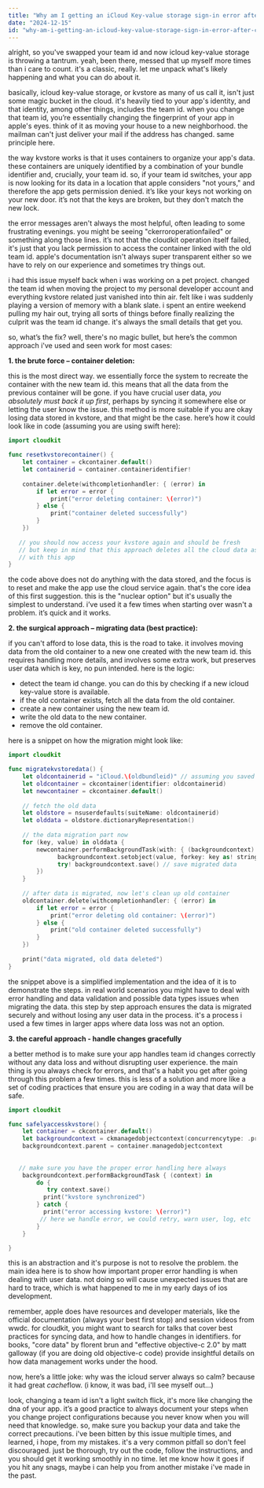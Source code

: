 ```yaml
---
title: "Why am I getting an iCloud Key-value storage sign-in error after changing the team ID?"
date: "2024-12-15"
id: "why-am-i-getting-an-icloud-key-value-storage-sign-in-error-after-changing-the-team-id"
---
```


alright, so you've swapped your team id and now icloud key-value storage is throwing a tantrum. yeah, been there, messed that up myself more times than i care to count. it's a classic, really. let me unpack what's likely happening and what you can do about it.

basically, icloud key-value storage, or kvstore as many of us call it, isn't just some magic bucket in the cloud. it's heavily tied to your app's identity, and that identity, among other things, includes the team id. when you change that team id, you’re essentially changing the fingerprint of your app in apple's eyes. think of it as moving your house to a new neighborhood. the mailman can't just deliver your mail if the address has changed. same principle here.

the way kvstore works is that it uses containers to organize your app's data. these containers are uniquely identified by a combination of your bundle identifier and, crucially, your team id. so, if your team id switches, your app is now looking for its data in a location that apple considers "not yours," and therefore the app gets permission denied. it’s like your keys not working on your new door. it’s not that the keys are broken, but they don't match the new lock.

the error messages aren't always the most helpful, often leading to some frustrating evenings. you might be seeing "ckerroroperationfailed" or something along those lines. it’s not that the cloudkit operation itself failed, it's just that you lack permission to access the container linked with the old team id. apple's documentation isn't always super transparent either so we have to rely on our experience and sometimes try things out.

i had this issue myself back when i was working on a pet project. changed the team id when moving the project to my personal developer account and everything kvstore related just vanished into thin air. felt like i was suddenly playing a version of memory with a blank slate. i spent an entire weekend pulling my hair out, trying all sorts of things before finally realizing the culprit was the team id change. it's always the small details that get you.

so, what’s the fix? well, there's no magic bullet, but here’s the common approach i've used and seen work for most cases:

**1. the brute force – container deletion:**

this is the most direct way. we essentially force the system to recreate the container with the new team id. this means that all the data from the previous container will be gone. if you have crucial user data, *you absolutely must back it up first*, perhaps by syncing it somewhere else or letting the user know the issue. this method is more suitable if you are okay losing data stored in kvstore, and that might be the case. here’s how it could look like in code (assuming you are using swift here):

```swift
import cloudkit

func resetkvstorecontainer() {
    let container = ckcontainer.default()
    let containerid = container.containeridentifier!
    
    container.delete(withcompletionhandler: { (error) in
        if let error = error {
            print("error deleting container: \(error)")
        } else {
            print("container deleted successfully")
        }
    })
   
   // you should now access your kvstore again and should be fresh
   // but keep in mind that this approach deletes all the cloud data associated
   // with this app
}

```

the code above does not do anything with the data stored, and the focus is to reset and make the app use the cloud service again. that's the core idea of this first suggestion. this is the "nuclear option" but it's usually the simplest to understand. i’ve used it a few times when starting over wasn't a problem. it’s quick and it works.

**2. the surgical approach –  migrating data (best practice):**

if you can't afford to lose data, this is the road to take. it involves moving data from the old container to a new one created with the new team id. this requires handling more details, and involves some extra work, but preserves user data which is key, no pun intended. here is the logic:

   *   detect the team id change. you can do this by checking if a new icloud key-value store is available.
   *   if the old container exists, fetch all the data from the old container.
   *   create a new container using the new team id.
   *   write the old data to the new container.
   *   remove the old container.

here is a snippet on how the migration might look like:

```swift
import cloudkit

func migratekvstoredata() {
    let oldcontainerid = "iCloud.\(oldbundleid)" // assuming you saved the old id when the change happened
    let oldcontainer = ckcontainer(identifier: oldcontainerid)
    let newcontainer = ckcontainer.default()
    
    // fetch the old data
    let oldstore = nsuserdefaults(suiteName: oldcontainerid)
    let olddata = oldstore.dictionaryRepresentation()
    
    // the data migration part now
    for (key, value) in olddata {
        newcontainer.performBackgroundTask(with: { (backgroundcontext) in
              backgroundcontext.setobject(value, forkey: key as! string)
              try! backgroundcontext.save() // save migrated data
        })
    }
    
    // after data is migrated, now let's clean up old container
    oldcontainer.delete(withcompletionhandler: { (error) in
        if let error = error {
            print("error deleting old container: \(error)")
        } else {
            print("old container deleted successfully")
        }
    })
    
    print("data migrated, old data deleted")
}
```

the snippet above is a simplified implementation and the idea of it is to demonstrate the steps. in real world scenarios you might have to deal with error handling and data validation and possible data types issues when migrating the data. this step by step approach ensures the data is migrated securely and without losing any user data in the process. it's a process i used a few times in larger apps where data loss was not an option.

**3. the careful approach - handle changes gracefully**

a better method is to make sure your app handles team id changes correctly without any data loss and without disrupting user experience. the main thing is you always check for errors, and that's a habit you get after going through this problem a few times. this is less of a solution and more like a set of coding practices that ensure you are coding in a way that data will be safe.

```swift
import cloudkit

func safelyaccesskvstore() {
    let container = ckcontainer.default()
    let backgroundcontext = ckmanagedobjectcontext(concurrencytype: .privatequeueconcurrencytype)
    backgroundcontext.parent = container.managedobjectcontext
    
    
   // make sure you have the proper error handling here always
    backgroundcontext.performBackgroundTask { (context) in
        do {
           try context.save()
          print("kvstore synchronized")
        } catch {
          print("error accessing kvstore: \(error)")
         // here we handle error, we could retry, warn user, log, etc
        }
    }

}
```

this is an abstraction and it's purpose is not to resolve the problem. the main idea here is to show how important proper error handling is when dealing with user data. not doing so will cause unexpected issues that are hard to trace, which is what happened to me in my early days of ios development.

remember, apple does have resources and developer materials, like the official documentation (always your best first stop) and session videos from wwdc. for cloudkit, you might want to search for talks that cover best practices for syncing data, and how to handle changes in identifiers. for books, "core data" by florent brun and "effective objective-c 2.0" by matt galloway (if you are doing old objective-c code) provide insightful details on how data management works under the hood.

now, here’s a little joke: why was the icloud server always so calm? because it had great *cache*flow. (i know, it was bad, i'll see myself out...)

look, changing a team id isn't a light switch flick, it's more like changing the dna of your app. it’s a good practice to always document your steps when you change project configurations because you never know when you will need that knowledge. so, make sure you backup your data and take the correct precautions. i've been bitten by this issue multiple times, and learned, i hope, from my mistakes. it's a very common pitfall so don't feel discouraged. just be thorough, try out the code, follow the instructions, and you should get it working smoothly in no time. let me know how it goes if you hit any snags, maybe i can help you from another mistake i've made in the past.

